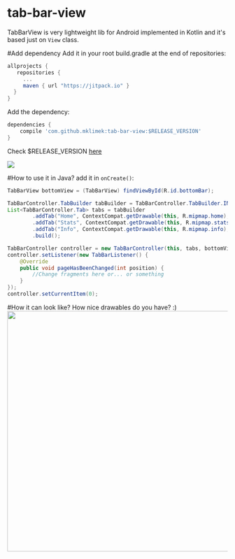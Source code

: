 # tab-bar-view
TabBarView is very lightweight lib for Android implemented in Kotlin and it's based just on `View` class.

#Add dependency
Add it in your root build.gradle at the end of repositories:
```gradle
allprojects {
   repositories {
     ...
     maven { url "https://jitpack.io" }
  }
}
```
Add the dependency:
```gradle
dependencies {
    compile 'com.github.mklimek:tab-bar-view:$RELEASE_VERSION'
}
```

Check $RELEASE_VERSION [here](https://github.com/mklimek/tab-bar-view/releases)

[![](https://jitpack.io/v/mklimek/tab-bar-view.svg)](https://jitpack.io/#mklimek/tab-bar-view)

#How to use it in Java?
add it in `onCreate()`:
```java
TabBarView bottomView = (TabBarView) findViewById(R.id.bottomBar);

TabBarController.TabBuilder tabBuilder = TabBarController.TabBuilder.INSTANCE;
List<TabBarController.Tab> tabs = tabBuilder
        .addTab("Home", ContextCompat.getDrawable(this, R.mipmap.home), ContextCompat.getDrawable(this, R.drawable.gray), ContextCompat.getDrawable(this, R.drawable.orange))
        .addTab("Stats", ContextCompat.getDrawable(this, R.mipmap.stats), ContextCompat.getDrawable(this, R.drawable.gray), ContextCompat.getDrawable(this, R.drawable.orange))
        .addTab("Info", ContextCompat.getDrawable(this, R.mipmap.info), ContextCompat.getDrawable(this, R.drawable.gray), ContextCompat.getDrawable(this, R.drawable.orange))
        .build();

TabBarController controller = new TabBarController(this, tabs, bottomView);
controller.setListener(new TabBarListener() {
    @Override
    public void pageHasBeenChanged(int position) {
        //Change fragments here or... or something
    }
});
controller.setCurrentItem(0);
```


#How it can look like?
How nice drawables do you have? :) <br/>
<a href="url"><img src="https://raw.githubusercontent.com/mklimek/tab-bar-view/master/screenshot.png" height="550" ></a>
